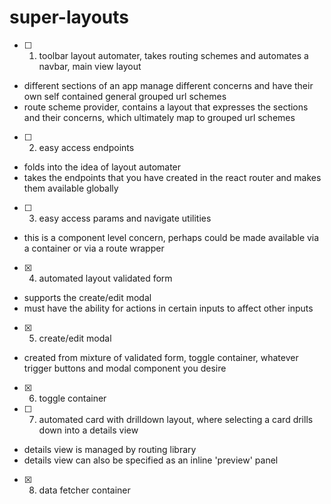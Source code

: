# super-layouts

- [ ] 1. toolbar layout automater, takes routing schemes and automates a navbar, main view layout
* different sections of an app manage different concerns and have their own self contained general grouped url schemes
* route scheme provider, contains a layout that expresses the sections and their concerns, which ultimately map to grouped url schemes

- [ ] 2. easy access endpoints
* folds into the idea of layout automater
* takes the endpoints that you have created in the react router and makes them available globally


- [ ] 3. easy access params and navigate utilities
* this is a component level concern, perhaps could be made available via a container or via a route wrapper

- [x] 4. automated layout validated form
* supports the create/edit modal
* must have the ability for actions in certain inputs to affect other inputs

- [x] 5. create/edit modal
* created from mixture of validated form, toggle container, whatever trigger buttons and modal component you desire

- [x] 6. toggle container

- [ ] 7. automated card with drilldown layout, where selecting a card drills down into a details view
* details view is managed by routing library
* details view can also be specified as an inline 'preview' panel


- [x] 8. data fetcher container
